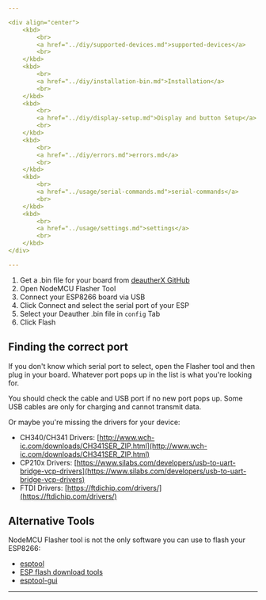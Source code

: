 ```yaml
---

<div align="center">
    <kbd>
        <br>
        <a href="../diy/supported-devices.md">supported-devices</a>
        <br>
    </kbd>
    <kbd>
        <br>
        <a href="../diy/installation-bin.md">Installation</a>
        <br>
    </kbd>
    <kbd>
        <br>
        <a href="../diy/display-setup.md">Display and button Setup</a>
        <br>
    </kbd>
    <kbd>
        <br>
        <a href="../diy/errors.md">errors.md</a>
        <br>
    </kbd>
    <kbd>
        <br>
        <a href="../usage/serial-commands.md">serial-commands</a>
        <br>
    </kbd>
    <kbd>
        <br>
        <a href="../usage/settings.md">settings</a>
        <br>
    </kbd>
</div>

---
```


1. Get a .bin file for your board from [deautherX GitHub](https://github.com/BlackTechX011/DeautherX)
2. Open NodeMCU Flasher Tool
3. Connect your ESP8266 board via USB
4. Click Connect and select the serial port of your ESP
5. Select your Deauther .bin file in `config` Tab
6. Click Flash

## Finding the correct port

If you don't know which serial port to select, open the Flasher tool and then plug in your board. Whatever port pops up in the list is what you're looking for.

You should check the cable and USB port if no new port pops up. 
Some USB cables are only for charging and cannot transmit data. 

Or maybe you're missing the drivers for your device:

- CH340/CH341 Drivers: [http://www.wch-ic.com/downloads/CH341SER_ZIP.html](http://www.wch-ic.com/downloads/CH341SER_ZIP.html)  
- CP210x Drivers: [https://www.silabs.com/developers/usb-to-uart-bridge-vcp-drivers](https://www.silabs.com/developers/usb-to-uart-bridge-vcp-drivers)  
- FTDI Drivers: [https://ftdichip.com/drivers/](https://ftdichip.com/drivers/)

## Alternative Tools

NodeMCU Flasher tool is not the only software you can use to flash your ESP8266: 
- [esptool](https://github.com/espressif/esptool)
- [ESP flash download tools](https://www.espressif.com/en/support/download/other-tools)
- [esptool-gui](https://github.com/Rodmg/esptool-gui)

---
